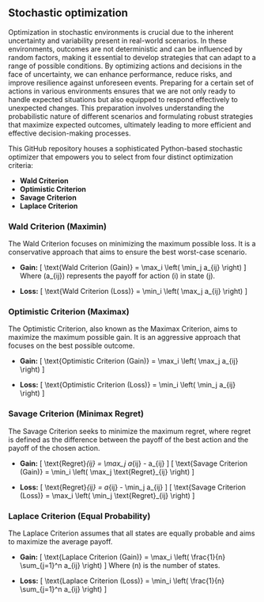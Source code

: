 ## Stochastic optimization
Optimization in stochastic environments is crucial due to the inherent uncertainty and variability present in real-world scenarios. In these environments, outcomes are not deterministic and can be influenced by random factors, making it essential to develop strategies that can adapt to a range of possible conditions. By optimizing actions and decisions in the face of uncertainty, we can enhance performance, reduce risks, and improve resilience against unforeseen events. Preparing for a certain set of actions in various environments ensures that we are not only ready to handle expected situations but also equipped to respond effectively to unexpected changes. This preparation involves understanding the probabilistic nature of different scenarios and formulating robust strategies that maximize expected outcomes, ultimately leading to more efficient and effective decision-making processes.

This GitHub repository houses a sophisticated Python-based stochastic optimizer that empowers you to select from four distinct optimization criteria:

- **Wald Criterion**
- **Optimistic Criterion**
- **Savage Criterion**
- **Laplace Criterion**

### Wald Criterion (Maximin)

The Wald Criterion focuses on minimizing the maximum possible loss. It is a conservative approach that aims to ensure the best worst-case scenario.

- **Gain:**
  \[
  \text{Wald Criterion (Gain)} = \max_i \left( \min_j a_{ij} \right)
  \]
  Where \(a_{ij}\) represents the payoff for action \(i\) in state \(j\).

- **Loss:**
  \[
  \text{Wald Criterion (Loss)} = \min_i \left( \max_j a_{ij} \right)
  \]

### Optimistic Criterion (Maximax)

The Optimistic Criterion, also known as the Maximax Criterion, aims to maximize the maximum possible gain. It is an aggressive approach that focuses on the best possible outcome.

- **Gain:**
  \[
  \text{Optimistic Criterion (Gain)} = \max_i \left( \max_j a_{ij} \right)
  \]

- **Loss:**
  \[
  \text{Optimistic Criterion (Loss)} = \min_i \left( \min_j a_{ij} \right)
  \]

### Savage Criterion (Minimax Regret)

The Savage Criterion seeks to minimize the maximum regret, where regret is defined as the difference between the payoff of the best action and the payoff of the chosen action.

- **Gain:**
  \[
  \text{Regret}_{ij} = \max_j a_{ij} - a_{ij}
  \]
  \[
  \text{Savage Criterion (Gain)} = \min_i \left( \max_j \text{Regret}_{ij} \right)
  \]

- **Loss:**
  \[
  \text{Regret}_{ij} = a_{ij} - \min_j a_{ij}
  \]
  \[
  \text{Savage Criterion (Loss)} = \max_i \left( \min_j \text{Regret}_{ij} \right)
  \]

### Laplace Criterion (Equal Probability)

The Laplace Criterion assumes that all states are equally probable and aims to maximize the average payoff.

- **Gain:**
  \[
  \text{Laplace Criterion (Gain)} = \max_i \left( \frac{1}{n} \sum_{j=1}^n a_{ij} \right)
  \]
  Where \(n\) is the number of states.

- **Loss:**
  \[
  \text{Laplace Criterion (Loss)} = \min_i \left( \frac{1}{n} \sum_{j=1}^n a_{ij} \right)
  \]

